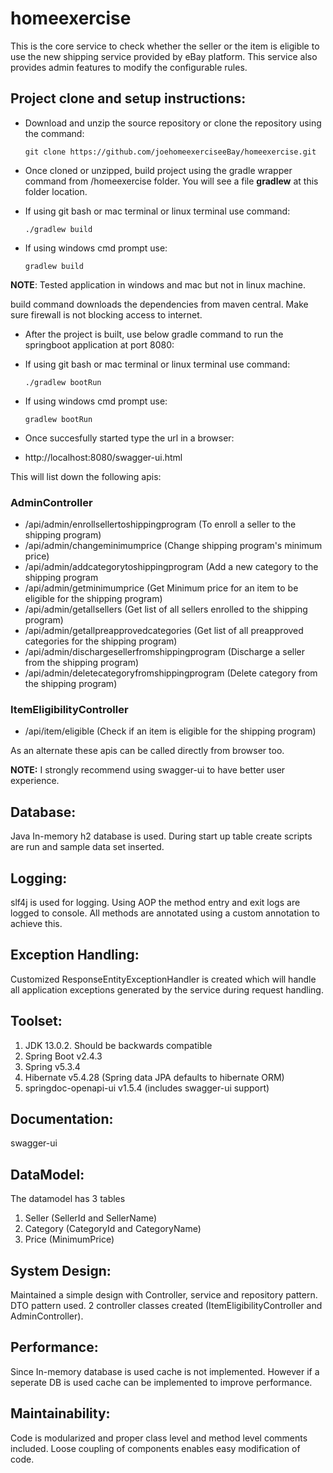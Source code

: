 # homeexercise
 This is the core service to check whether the seller or the item 
 is eligible to use the new shipping service provided by eBay platform.
 This service also provides admin features to modify the configurable rules.
 
 ## Project clone and setup instructions:
 * Download and unzip the source repository or clone the repository using the command:
 
       git clone https://github.com/joehomeexerciseeBay/homeexercise.git
 
 * Once cloned or unzipped, build project using the gradle wrapper command from /homeexercise folder. You will see a file **gradlew** at this folder location.
 
  * If using git bash or mac terminal or linux terminal use command: 
  
        ./gradlew build
 
  * If using windows cmd prompt use: 
  
        gradlew build
 
 **NOTE**: Tested application in windows and mac but not in linux machine.
 
 build command downloads the dependencies from maven central. Make sure firewall is not blocking access to internet.
 
* After the project is built, use below gradle command to run the springboot application at port 8080:
 
 * If using git bash or mac terminal or linux terminal use command: 
 
       ./gradlew bootRun
 
 * If using windows cmd prompt use: 
 
       gradlew bootRun
 
* Once succesfully started type the url in a browser:
 
 * http://localhost:8080/swagger-ui.html
 
 This will list down the following apis:
 
 ### AdminController
   * /api/admin/enrollsellertoshippingprogram (To enroll a seller to the shipping program)
   * /api/admin/changeminimumprice (Change shipping program's minimum price)
   * /api/admin/addcategorytoshippingprogram (Add a new category to the shipping program
   * /api/admin/getminimumprice (Get Minimum price for an item to be eligible for the shipping program)
   * /api/admin/getallsellers (Get list of all sellers enrolled to the shipping program)
   * /api/admin/getallpreapprovedcategories (Get list of all preapproved categories for the shipping program)
   * /api/admin/dischargesellerfromshippingprogram (Discharge a seller from the shipping program)
   * /api/admin/deletecategoryfromshippingprogram (Delete category from the shipping program)


 ### ItemEligibilityController
   * /api/item/eligible (Check if an item is eligible for the shipping program)

As an alternate these apis can be called directly from browser too.

**NOTE:** I strongly recommend using swagger-ui to have better user experience.

## Database:

Java In-memory h2 database is used. During start up table create scripts are run and sample data set inserted.

## Logging:

slf4j is used for logging. Using AOP the method entry and exit logs are logged to console. All methods are annotated using a custom annotation to achieve this.

## Exception Handling:

Customized ResponseEntityExceptionHandler is created which will handle all application exceptions generated
by the service during request handling.

## Toolset:
 1) JDK 13.0.2. Should be backwards compatible
 2) Spring Boot v2.4.3
 3) Spring v5.3.4
 4) Hibernate v5.4.28 (Spring data JPA defaults to hibernate ORM)
 5) springdoc-openapi-ui v1.5.4 (includes swagger-ui support)

## Documentation:

 swagger-ui
 
## DataModel:
 
 The datamodel has 3 tables
  1) Seller (SellerId and SellerName)
  2) Category (CategoryId and CategoryName)
  3) Price (MinimumPrice)

## System Design:

 Maintained a simple design with Controller, service and repository pattern. DTO pattern used. 2 controller classes created (ItemEligibilityController and AdminController).
 
## Performance:

Since In-memory database is used cache is not implemented. However if a seperate DB is used cache can be implemented to improve performance.

## Maintainability:

Code is modularized and proper class level and method level comments included. Loose coupling of components enables easy modification of code.



   
